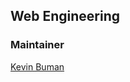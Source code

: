 ## Web Engineering

### Maintainer

[Kevin Buman](mailto:kevin.buman@students.fhnw.ch?subject=fhnw_webec)

